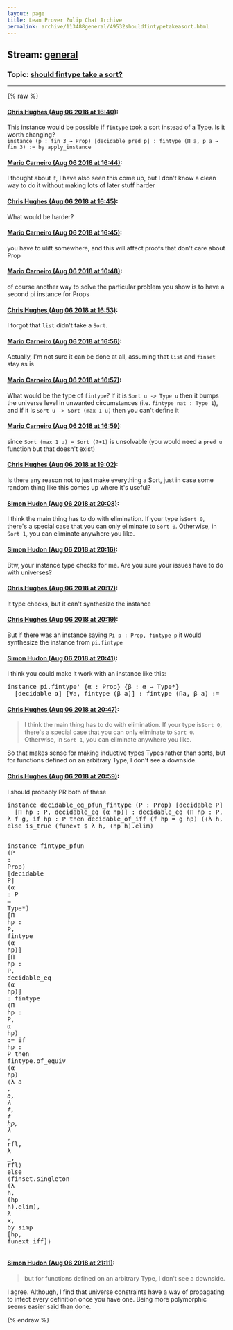 ```yaml
---
layout: page
title: Lean Prover Zulip Chat Archive 
permalink: archive/113488general/49532shouldfintypetakeasort.html
---
```


## Stream: [general](index.html)
### Topic: [should fintype take a sort?](49532shouldfintypetakeasort.html)

---


{% raw %}
#### [ Chris Hughes (Aug 06 2018 at 16:40)](https://leanprover.zulipchat.com/#narrow/stream/113488-general/topic/should%20fintype%20take%20a%20sort%3F/near/130982613):
<p>This instance would be possible if <code>fintype</code> took a sort instead of a Type. Is it worth changing?<br>
<code>instance (p : fin 3 → Prop) [decidable_pred p] : fintype (Π a, p a → fin 3) := by apply_instance</code></p>

#### [ Mario Carneiro (Aug 06 2018 at 16:44)](https://leanprover.zulipchat.com/#narrow/stream/113488-general/topic/should%20fintype%20take%20a%20sort%3F/near/130982981):
<p>I thought about it, I have also seen this come up, but I don't know a clean way to do it without making lots of later stuff harder</p>

#### [ Chris Hughes (Aug 06 2018 at 16:45)](https://leanprover.zulipchat.com/#narrow/stream/113488-general/topic/should%20fintype%20take%20a%20sort%3F/near/130983001):
<p>What would be harder?</p>

#### [ Mario Carneiro (Aug 06 2018 at 16:45)](https://leanprover.zulipchat.com/#narrow/stream/113488-general/topic/should%20fintype%20take%20a%20sort%3F/near/130983027):
<p>you have to ulift somewhere, and this will affect proofs that don't care about Prop</p>

#### [ Mario Carneiro (Aug 06 2018 at 16:48)](https://leanprover.zulipchat.com/#narrow/stream/113488-general/topic/should%20fintype%20take%20a%20sort%3F/near/130983244):
<p>of course another way to solve the particular problem you show is to have a second pi instance for Props</p>

#### [ Chris Hughes (Aug 06 2018 at 16:53)](https://leanprover.zulipchat.com/#narrow/stream/113488-general/topic/should%20fintype%20take%20a%20sort%3F/near/130983543):
<p>I forgot that <code>list</code> didn't take a <code>Sort</code>.</p>

#### [ Mario Carneiro (Aug 06 2018 at 16:56)](https://leanprover.zulipchat.com/#narrow/stream/113488-general/topic/should%20fintype%20take%20a%20sort%3F/near/130983761):
<p>Actually, I'm not sure it can be done at all, assuming that <code>list</code> and <code>finset</code> stay as is</p>

#### [ Mario Carneiro (Aug 06 2018 at 16:57)](https://leanprover.zulipchat.com/#narrow/stream/113488-general/topic/should%20fintype%20take%20a%20sort%3F/near/130983876):
<p>What would be the type of <code>fintype</code>? If it is <code>Sort u -&gt; Type u</code> then it bumps the universe level in unwanted circumstances (i.e. <code>fintype nat : Type 1</code>), and if it is <code>Sort u -&gt; Sort (max 1 u)</code> then you can't define it</p>

#### [ Mario Carneiro (Aug 06 2018 at 16:59)](https://leanprover.zulipchat.com/#narrow/stream/113488-general/topic/should%20fintype%20take%20a%20sort%3F/near/130984035):
<p>since <code>Sort (max 1 u) = Sort (?+1)</code> is unsolvable (you would need a <code>pred u</code> function but that doesn't exist)</p>

#### [ Chris Hughes (Aug 06 2018 at 19:02)](https://leanprover.zulipchat.com/#narrow/stream/113488-general/topic/should%20fintype%20take%20a%20sort%3F/near/130990940):
<p>Is there any reason not to just make everything a Sort, just in case some random thing like this comes up where it's useful?</p>

#### [ Simon Hudon (Aug 06 2018 at 20:08)](https://leanprover.zulipchat.com/#narrow/stream/113488-general/topic/should%20fintype%20take%20a%20sort%3F/near/130994870):
<p>I think the main thing has to do with elimination. If your type is<code>Sort 0</code>, there's a special case that you can only eliminate to <code>Sort 0</code>. Otherwise, in <code>Sort 1</code>, you can eliminate anywhere you like.</p>

#### [ Simon Hudon (Aug 06 2018 at 20:16)](https://leanprover.zulipchat.com/#narrow/stream/113488-general/topic/should%20fintype%20take%20a%20sort%3F/near/130995291):
<p>Btw, your instance type checks for me. Are you sure your issues have to do with universes?</p>

#### [ Chris Hughes (Aug 06 2018 at 20:17)](https://leanprover.zulipchat.com/#narrow/stream/113488-general/topic/should%20fintype%20take%20a%20sort%3F/near/130995344):
<p>It type checks, but it can't synthesize the instance</p>

#### [ Chris Hughes (Aug 06 2018 at 20:19)](https://leanprover.zulipchat.com/#narrow/stream/113488-general/topic/should%20fintype%20take%20a%20sort%3F/near/130995413):
<p>But if there was an instance saying <code>Pi p : Prop, fintype p</code> it would synthesize the instance from <code>pi.fintype</code></p>

#### [ Simon Hudon (Aug 06 2018 at 20:41)](https://leanprover.zulipchat.com/#narrow/stream/113488-general/topic/should%20fintype%20take%20a%20sort%3F/near/130996568):
<p>I think you could make it work with an instance like this:</p>
<div class="codehilite"><pre><span></span><span class="kn">instance</span> <span class="n">pi</span><span class="bp">.</span><span class="n">fintype&#39;</span> <span class="o">{</span><span class="n">α</span> <span class="o">:</span> <span class="kt">Prop</span><span class="o">}</span> <span class="o">{</span><span class="n">β</span> <span class="o">:</span> <span class="n">α</span> <span class="bp">→</span> <span class="kt">Type</span><span class="bp">*</span><span class="o">}</span>
  <span class="o">[</span><span class="n">decidable</span> <span class="n">α</span><span class="o">]</span> <span class="o">[</span><span class="bp">∀</span><span class="n">a</span><span class="o">,</span> <span class="n">fintype</span> <span class="o">(</span><span class="n">β</span> <span class="n">a</span><span class="o">)]</span> <span class="o">:</span> <span class="n">fintype</span> <span class="o">(</span><span class="bp">Π</span><span class="n">a</span><span class="o">,</span> <span class="n">β</span> <span class="n">a</span><span class="o">)</span> <span class="o">:=</span>
</pre></div>

#### [ Chris Hughes (Aug 06 2018 at 20:47)](https://leanprover.zulipchat.com/#narrow/stream/113488-general/topic/should%20fintype%20take%20a%20sort%3F/near/130996873):
<blockquote>
<p>I think the main thing has to do with elimination. If your type is<code>Sort 0</code>, there's a special case that you can only eliminate to <code>Sort 0</code>. Otherwise, in <code>Sort 1</code>, you can eliminate anywhere you like.</p>
</blockquote>
<p>So that makes sense for making inductive types Types rather than sorts, but for functions defined on an arbitrary Type, I don't see a downside.</p>

#### [ Chris Hughes (Aug 06 2018 at 20:59)](https://leanprover.zulipchat.com/#narrow/stream/113488-general/topic/should%20fintype%20take%20a%20sort%3F/near/130997539):
<p>I should probably PR both of these</p>
<div class="codehilite"><pre><span></span><span class="kn">instance</span> <span class="n">decidable_eq_pfun_fintype</span> <span class="o">(</span><span class="n">P</span> <span class="o">:</span> <span class="kt">Prop</span><span class="o">)</span> <span class="o">[</span><span class="n">decidable</span> <span class="n">P</span><span class="o">]</span> <span class="o">(</span><span class="n">α</span> <span class="o">:</span> <span class="n">P</span> <span class="bp">→</span> <span class="kt">Type</span><span class="bp">*</span><span class="o">)</span> <span class="o">[</span><span class="bp">Π</span> <span class="n">hp</span> <span class="o">:</span> <span class="n">P</span><span class="o">,</span> <span class="n">fintype</span> <span class="o">(</span><span class="n">α</span> <span class="n">hp</span><span class="o">)]</span>
  <span class="o">[</span><span class="bp">Π</span> <span class="n">hp</span> <span class="o">:</span> <span class="n">P</span><span class="o">,</span> <span class="n">decidable_eq</span> <span class="o">(</span><span class="n">α</span> <span class="n">hp</span><span class="o">)]</span> <span class="o">:</span> <span class="n">decidable_eq</span> <span class="o">(</span><span class="bp">Π</span> <span class="n">hp</span> <span class="o">:</span> <span class="n">P</span><span class="o">,</span> <span class="n">α</span> <span class="n">hp</span><span class="o">)</span> <span class="o">:=</span>
<span class="bp">λ</span> <span class="n">f</span> <span class="n">g</span><span class="o">,</span> <span class="k">if</span> <span class="n">hp</span> <span class="o">:</span> <span class="n">P</span> <span class="k">then</span> <span class="n">decidable_of_iff</span> <span class="o">(</span><span class="n">f</span> <span class="n">hp</span> <span class="bp">=</span> <span class="n">g</span> <span class="n">hp</span><span class="o">)</span> <span class="o">(</span><span class="bp">⟨λ</span> <span class="n">h</span><span class="o">,</span> <span class="n">funext</span> <span class="err">$</span> <span class="bp">λ</span> <span class="bp">_</span><span class="o">,</span> <span class="n">h</span><span class="o">,</span> <span class="bp">λ</span> <span class="n">h</span><span class="o">,</span> <span class="n">congr_fun</span> <span class="n">h</span> <span class="bp">_⟩</span><span class="o">)</span>
<span class="k">else</span> <span class="n">is_true</span> <span class="o">(</span><span class="n">funext</span> <span class="err">$</span> <span class="bp">λ</span> <span class="n">h</span><span class="o">,</span> <span class="o">(</span><span class="n">hp</span> <span class="n">h</span><span class="o">)</span><span class="bp">.</span><span class="n">elim</span><span class="o">)</span>

<span class="kn">instance</span> <span class="n">fintype_pfun</span> <span class="o">(</span><span class="n">P</span> <span class="o">:</span> <span class="kt">Prop</span><span class="o">)</span> <span class="o">[</span><span class="n">decidable</span> <span class="n">P</span><span class="o">]</span> <span class="o">(</span><span class="n">α</span> <span class="o">:</span> <span class="n">P</span> <span class="bp">→</span> <span class="kt">Type</span><span class="bp">*</span><span class="o">)</span> <span class="o">[</span><span class="bp">Π</span> <span class="n">hp</span> <span class="o">:</span> <span class="n">P</span><span class="o">,</span> <span class="n">fintype</span> <span class="o">(</span><span class="n">α</span> <span class="n">hp</span><span class="o">)]</span>
  <span class="o">[</span><span class="bp">Π</span> <span class="n">hp</span> <span class="o">:</span> <span class="n">P</span><span class="o">,</span> <span class="n">decidable_eq</span> <span class="o">(</span><span class="n">α</span> <span class="n">hp</span><span class="o">)]</span> <span class="o">:</span> <span class="n">fintype</span> <span class="o">(</span><span class="bp">Π</span> <span class="n">hp</span> <span class="o">:</span> <span class="n">P</span><span class="o">,</span> <span class="n">α</span> <span class="n">hp</span><span class="o">)</span> <span class="o">:=</span>
<span class="k">if</span> <span class="n">hp</span> <span class="o">:</span> <span class="n">P</span> <span class="k">then</span> <span class="n">fintype</span><span class="bp">.</span><span class="n">of_equiv</span> <span class="o">(</span><span class="n">α</span> <span class="n">hp</span><span class="o">)</span> <span class="bp">⟨λ</span> <span class="n">a</span> <span class="bp">_</span><span class="o">,</span> <span class="n">a</span><span class="o">,</span> <span class="bp">λ</span> <span class="n">f</span><span class="o">,</span> <span class="n">f</span> <span class="n">hp</span><span class="o">,</span> <span class="bp">λ</span> <span class="bp">_</span><span class="o">,</span> <span class="n">rfl</span><span class="o">,</span> <span class="bp">λ</span> <span class="bp">_</span><span class="o">,</span> <span class="n">rfl</span><span class="bp">⟩</span>
<span class="k">else</span> <span class="bp">⟨</span><span class="n">finset</span><span class="bp">.</span><span class="n">singleton</span> <span class="o">(</span><span class="bp">λ</span> <span class="n">h</span><span class="o">,</span> <span class="o">(</span><span class="n">hp</span> <span class="n">h</span><span class="o">)</span><span class="bp">.</span><span class="n">elim</span><span class="o">),</span> <span class="bp">λ</span> <span class="n">x</span><span class="o">,</span> <span class="k">by</span> <span class="n">simp</span> <span class="o">[</span><span class="n">hp</span><span class="o">,</span> <span class="n">funext_iff</span><span class="o">]</span><span class="bp">⟩</span>
</pre></div>

#### [ Simon Hudon (Aug 06 2018 at 21:11)](https://leanprover.zulipchat.com/#narrow/stream/113488-general/topic/should%20fintype%20take%20a%20sort%3F/near/130998223):
<blockquote>
<p>but for functions defined on an arbitrary Type, I don't see a downside.</p>
</blockquote>
<p>I agree. Although, I find that universe constraints have a way of propagating to infect every definition once you have one. Being more polymorphic seems easier said than done.</p>


{% endraw %}
